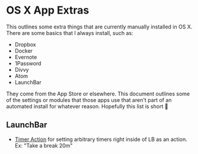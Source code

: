 # OS X App Extras

This outlines some extra things that are currently manually installed in OS X. There are some basics that I always install, such as:

- Dropbox
- Docker
- Evernote
- 1Password
- Divvy
- Atom
- LaunchBar

They come from the App Store or elsewhere. This document outlines some of the settings or modules that those apps use that aren't part of an automated install for whatever reason. Hopefully this list is short 🙂

## LaunchBar

- [Timer Action](https://s3.amazonaws.com/renaghan/lbdist/Timer.lbaction) for setting arbitrary timers right inside of LB as an action. Ex: "Take a break 20m"
